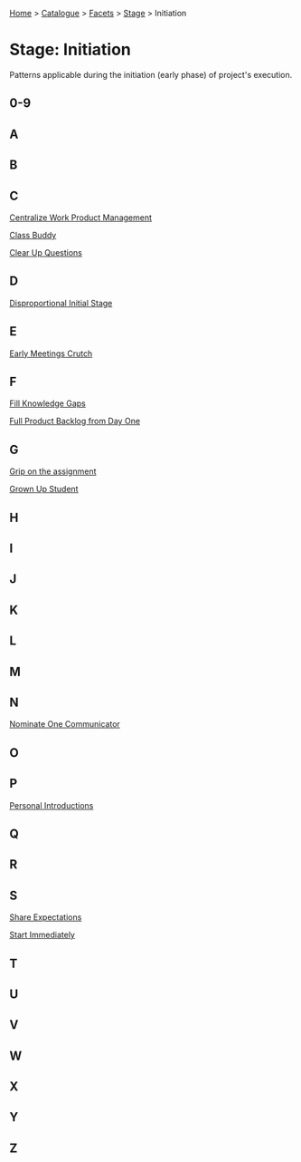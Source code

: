 [Home](../../../README.md) > [Catalogue](../../../Patterns_catalogue.md) > [Facets](../facets.md) > [Stage](stage.md) > Initiation
# Stage: Initiation

Patterns applicable during the initiation (early phase) of project's execution.

## 0-9

## A

## B

## C
[Centralize Work Product Management](../../Centralize_Work_Product_Management.md)

[Class Buddy](../../Class_Buddy.md)

[Clear Up Questions](../../Clear_Up_Questions.md)

## D
[Disproportional Initial Stage](../../Disproportional_Initial_Stage.md)

## E
[Early Meetings Crutch](../../Early_Meetings_Crutch.md)

## F
[Fill Knowledge Gaps](../../Fill_Knowledge_Gaps.md)

[Full Product Backlog from Day One](../../Full_Product_Backlog_from_Day_One.md)

## G
[Grip on the assignment](../../Grip_on_the_assignment.md)

[Grown Up Student](../../Grown_Up_Student.md)

## H

## I

## J

## K

## L

## M

## N
[Nominate One Communicator](../../Nominate_One_Communicator.md)

## O

## P
[Personal Introductions](../../Personal_Introductions.md)

## Q

## R

## S
[Share Expectations](../../Share_Expectations.md)

[Start Immediately](../../Start_Immediately.md)

## T

## U

## V

## W

## X

## Y

## Z
